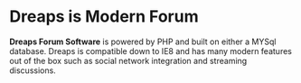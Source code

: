 # Dreaps is Modern Forum
**Dreaps Forum Software** is powered by PHP and built on either a MYSql database. 
Dreaps is compatible down to IE8 and has many modern features out of the box such as social network integration and streaming discussions.
